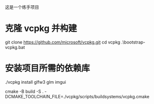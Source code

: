 这是一个练手项目
# 克隆 vcpkg 并构建
git clone https://github.com/microsoft/vcpkg.git
cd vcpkg
.\bootstrap-vcpkg.bat

# 安装项目所需的依赖库
./vcpkg install glfw3 glm imgui

cmake -B build -S . -DCMAKE_TOOLCHAIN_FILE=./vcpkg/scripts/buildsystems/vcpkg.cmake
